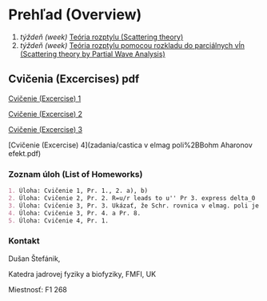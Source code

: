 # Prehľad (Overview)
1. *týždeň (week)* [Teória rozptylu (Scattering theory)](prvy_tyzden.html)
2. *týždeň (week)* [Teória rozptylu pomocou rozkladu do parciálnych vĺn (Scattering theory by Partial Wave Analysis)](druhy_tyzden.html)

## Cvičenia (Excercises) pdf
[Cvičenie (Excercise) 1](zadania/Rozptyl2016.pdf )

[Cvičenie (Excercise) 2](zadania/fazy2016.pdf ) 

[Cvičenie (Excercise) 3](zadania/castica%20v%20elmag%20poli%2BBohm%20Aharonov%20efekt.pdf ) 

[Cvičenie (Excercise) 4](zadania/castica v elmag poli%2BBohm Aharonov efekt.pdf)

### Zoznam úloh (List of Homeworks)

```markdown
1. Úloha: Cvičenie 1, Pr. 1., 2. a), b)
2. Úloha: Cvičenie 2, Pr. 2. R=u/r leads to u'' Pr 3. express delta_0
3. Úloha: Cvičenie 3, Pr. 3. Ukázať, že Schr. rovnica v elmag. poli je lokálne kalibračne invariantná
4. Úloha: Cvičenie 3, Pr. 4. a Pr. 8.
5. Úloha: Cvičenie 4, Pr. 1.

```

### Kontakt

Dušan Štefánik,

Katedra jadrovej fyziky a biofyziky, FMFI, UK

Miestnosť: F1 268


